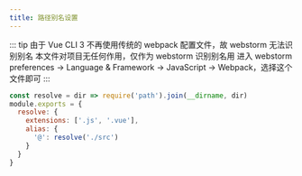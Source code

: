 ```yaml
---
title: 路径别名设置
---
```

::: tip
由于 Vue CLI 3 不再使用传统的 webpack 配置文件，故 webstorm 无法识别别名
本文件对项目无任何作用，仅作为 webstorm 识别别名用
进入 webstorm preferences -> Language & Framework -> JavaScript -> Webpack，选择这个文件即可
:::

```javascript
const resolve = dir => require('path').join(__dirname, dir)
module.exports = {
  resolve: {
    extensions: ['.js', '.vue'],
    alias: {
      '@': resolve('./src')
    }
  }
}
```
